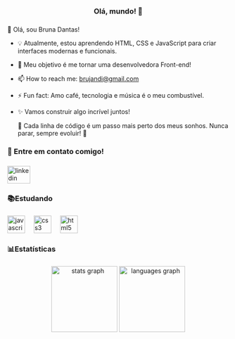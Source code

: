 

###

<h3 align="center">Olá, mundo! 🚀</h3>

###
###
👋 Olá, sou Bruna Dantas!
- 💡 Atualmente, estou aprendendo HTML, CSS e JavaScript para criar interfaces modernas e funcionais.
- 🎯 Meu objetivo é me tornar uma desenvolvedora Front-end! 
- 📫 How to reach me: brujandi@gmail.com
- ⚡ Fun fact: Amo café, tecnologia e música é o meu combustível.
- ✨ Vamos construir algo incrível juntos!

  📌 Cada linha de código é um passo mais perto dos meus sonhos. Nunca parar, sempre evoluir! 💪

  

###

<h3 align="left">👋 Entre em contato comigo!</h3>

###

<div align="left">
  <a href="https://www.linkedin.com/in/dantasbruna?lipi=urn%3Ali%3Apage%3Ad_flagship3_profile_view_base_contact_details%3B6zeuTD5bQhWvxg%2BqirFqMA%3D%3D" target="_blank">
    <img src="https://raw.githubusercontent.com/maurodesouza/profile-readme-generator/master/src/assets/icons/social/linkedin/default.svg" width="52" height="40" alt="linkedin logo"  />
  </a>
</div>

###
<h3 align="left">📚Estudando</h3>

###

<div align="left">
  <img src="https://cdn.jsdelivr.net/gh/devicons/devicon/icons/javascript/javascript-original.svg" height="40" alt="javascript logo"  />
  <img width="12" />
  <img src="https://cdn.jsdelivr.net/gh/devicons/devicon/icons/css3/css3-original.svg" height="40" alt="css3 logo"  />
  <img width="12" />
  <img src="https://cdn.jsdelivr.net/gh/devicons/devicon/icons/html5/html5-original.svg" height="40" alt="html5 logo"  />
</div>

### 

<h3 align="left">📊Estatísticas</h3>

###

<div align="center">
  <img src="https://github-readme-stats.vercel.app/api?username=Dantasbruna&hide_title=false&hide_rank=false&show_icons=true&include_all_commits=true&count_private=true&disable_animations=false&theme=dracula&locale=en&hide_border=false&order=1" height="150" alt="stats graph"  />
  <img src="https://github-readme-stats.vercel.app/api/top-langs?username=Dantasbruna&locale=en&hide_title=false&layout=compact&card_width=320&langs_count=5&theme=dracula&hide_border=false&order=2" height="150" alt="languages graph"  />
</div>

###


###
###

###
###

